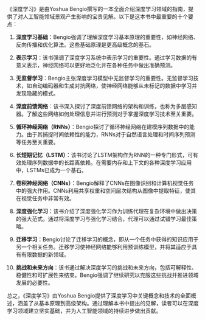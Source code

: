 《深度学习》是由Yoshua Bengio撰写的一本全面介绍深度学习领域的指南，提供了对人工智能领域景观产生影响的宝贵见解。以下是这本书中最重要的十个要点：

1. **深度学习基础**：Bengio强调了理解深度学习基本原理的重要性，如神经网络、反向传播和优化算法。这些基础原理是更高级概念的基石。

2. **表示学习**：该书强调了深度学习系统中表示学习的重要性。通过学习数据的有意义表示，神经网络可以更好地泛化并在各种任务中做出准确预测。

3. **无监督学习**：Bengio主张深度学习模型中无监督学习的重要性。无监督学习技术，如自动编码器和生成对抗网络，使神经网络能够从未标记的数据中学习并发现隐藏的模式。

4. **深度前馈网络**：该书深入探讨了深度前馈网络的架构和训练，也称为多层感知器。了解这些网络如何处理信息并进行预测对于掌握深度学习技术至关重要。

5. **循环神经网络（RNNs）**：Bengio探讨了循环神经网络在建模序列数据中的能力。由于其捕捉时间依赖性的能力，RNNs对于自然语言处理和时间序列预测等任务至关重要。

6. **长短期记忆（LSTM）**：该书讨论了LSTM架构作为RNN的一种专门形式，可有效处理序列数据中的长距离依赖。在需要内存和上下文的各种深度学习应用中，LSTMs已成为一个基石。

7. **卷积神经网络（CNNs）**：Bengio解释了CNNs在图像识别和计算机视觉任务中的强大作用。CNNs利用共享权重和空间层次结构从图像中提取特征，使其在视觉任务中非常有效。

8. **深度强化学习**：该书介绍了深度强化学习作为训练代理在复杂环境中做出决策的强大范式。通过将深度学习与强化学习结合，代理可以通过试错学习最佳策略。

9. **迁移学习**：Bengio讨论了迁移学习的概念，即从一个任务中获得的知识应用于另一个相关任务。迁移学习使神经网络能够利用预训练模型，并将其适应于具有有限数据的新领域。

10. **挑战和未来方向**：该书通过解决深度学习的挑战和未来方向，包括可解释性、稳健性和可扩展性来结束。Bengio强调了继续研究以克服这些挑战并推进领域发展的必要性。

总之，《深度学习》由Yoshua Bengio提供了深度学习中关键概念和技术的全面概述，涵盖了从基本原理到高级架构。通过理解本书中提出的见解，读者可以在深度学习领域建立坚实基础，并为人工智能领域的持续进步做出贡献。